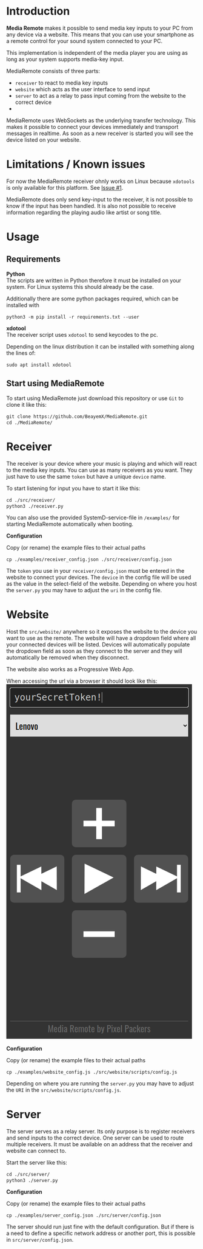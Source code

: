 # Introduction
**Media Remote** makes it possible to send media key inputs to your PC from any device via a website. This means that you can use your smartphone as a remote control for your sound system connected to your PC. 

This implementation is independent of the media player you are using as long as your system supports media-key input.

MediaRemote consists of three parts:
+ `receiver` to react to media key inputs
+ `website` which acts as the user interface to send input
+ `server` to act as a relay to pass input coming from the website to the correct device
+ 
MediaRemote uses WebSockets as the underlying transfer technology. This makes it possible to connect your devices immediately and transport messages in realtime. As soon as a new receiver is started you will see the device listed on your website.

# Limitations / Known issues
For now the MediaRemote receiver ohnly works on Linux because `xdotools` is only available for this platform. See [Issue #1](https://github.com/BeayemX/MediaRemote/issues/1).

MediaRemote does only send key-input to the receiver, it is not possible to know if the input has been handled. It is also not possible to receive information regarding the playing audio like artist or song title.


# Usage
## Requirements
**Python**  
The scripts are written in Python therefore it must be installed on your system. For Linux systems this should already be the case.

Additionally there are some python packages required, which can be installed with 
```
python3 -m pip install -r requirements.txt --user
```

**xdotool**  
The receiver script uses `xdotool` to send keycodes to the pc.

Depending on the linux distribution it can be installed with something along the lines of:

```
sudo apt install xdotool
```

## Start using MediaRemote
To start using MediaRemote just download this repository or use `Git` to clone it like this:
```
git clone https://github.com/BeayemX/MediaRemote.git
cd ./MediaRemote/
```


# Receiver
The receiver is your device where your music is playing and which will react to the media key inputs. You can use as many receivers as you want. They just have to use the same `token` but have a unique `device` name. 

To start listening for input you have to start it like this:

```
cd ./src/receiver/
python3 ./receiver.py
```

You can also use the provided SystemD-service-file in `/examples/` for starting MediaRemote automatically when booting.

**Configuration**

Copy (or rename) the example files to their actual paths
```
cp ./examples/receiver_config.json ./src/receiver/config.json 
```

The `token` you use in your `receiver/config.json` must be entered in the website to connect your devices.
The `device` in the config file will be used as the value in the select-field of the website.
Depending on where you host the `server.py` you may have to adjust the `uri` in the config file.




# Website
Host the `src/website/` anywhere so it exposes the website to the device you want to use as the remote. The website will have a dropdown field where all your connected devices will be listed. 
Devices will automatically populate the dropdown field as soon as they connect to the server and they will automatically be removed when they disconnect.

The website also works as a Progressive Web App.

When accessing the url via a browser it should look like this:
![Website](documentation/images/Website.png)


**Configuration**

Copy (or rename) the example files to their actual paths
```
cp ./examples/website_config.js ./src/website/scripts/config.js 
```

Depending on where you are running the `server.py` you may have to adjust the `URI` in the `src/website/scripts/config.js`.


# Server
The server serves as a relay server. Its only purpose is to register receivers and send inputs to the correct device.
One server can be used to route multiple receivers. It must be available on an address that the receiver and website can connect to.

Start the server like this: 
```
cd ./src/server/
python3 ./server.py
```

**Configuration**

Copy (or rename) the example files to their actual paths
```
cp ./examples/server_config.json ./src/server/config.json 
```

The server should run just fine with the default configuration. But if there is a need to define a specific network address or another port, this is possible in `src/server/config.json`. 
